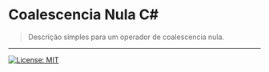 # Coalescencia Nula C#
> Descrição simples para um operador de coalescencia nula.
***
[![License: MIT](https://img.shields.io/badge/License-MIT-yellow.svg)](https://opensource.org/licenses/MIT)
